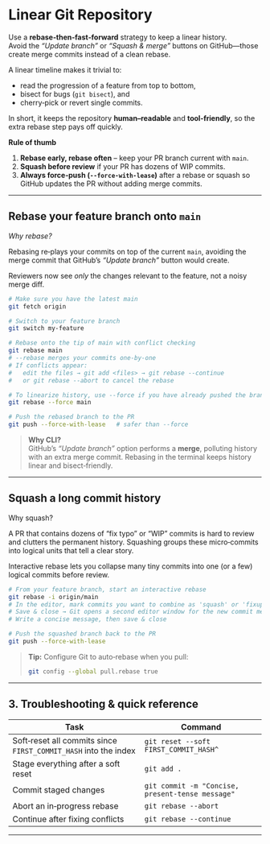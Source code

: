 # Linear Git Repository

Use a **rebase‑then‑fast‑forward** strategy to keep a linear history.  
Avoid the *“Update branch”* or *“Squash & merge”* buttons on GitHub—those create merge commits instead of a clean rebase.

A linear timeline makes it trivial to:

- read the progression of a feature from top to bottom,
- bisect for bugs (`git bisect`), and
- cherry‑pick or revert single commits.

In short, it keeps the repository **human–readable** and
**tool‑friendly**, so the extra rebase step pays off quickly.

**Rule of thumb**

1. **Rebase early, rebase often** – keep your PR branch current with `main`.
2. **Squash before review** if your PR has dozens of WIP commits.
3. **Always force‑push (`--force-with-lease`)** after a rebase or squash so GitHub updates the PR without adding merge commits.

---

## Rebase your feature branch onto `main`

_Why rebase?_  

Rebasing re‑plays your commits on top of the current
`main`, avoiding the merge commit that GitHub’s
*“Update branch”* button would create.  

Reviewers now see *only* the changes relevant to the feature, not a
noisy merge diff.

```bash
# Make sure you have the latest main
git fetch origin

# Switch to your feature branch
git switch my‑feature

# Rebase onto the tip of main with conflict checking
git rebase main
# ‑‐rebase merges your commits one‑by‑one
# If conflicts appear:
#   edit the files → git add <files> → git rebase --continue
#   or git rebase --abort to cancel the rebase

# To linearize history, use --force if you have already pushed the branch to GitHub
git rebase --force main

# Push the rebased branch to the PR
git push --force-with-lease   # safer than --force
```

> **Why CLI?**  
> GitHub’s *“Update branch”* option performs a **merge**, polluting history with an extra merge commit. Rebasing in the terminal keeps history linear and bisect‑friendly.

---

## Squash a long commit history

Why squash?  

A PR that contains dozens of “fix typo” or “WIP” commits is hard to
review and clutters the permanent history.  Squashing groups these
micro‑commits into logical units that tell a clear story.

Interactive rebase lets you collapse many tiny commits into one (or a few) logical commits before review.

```bash
# From your feature branch, start an interactive rebase
git rebase -i origin/main
# In the editor, mark commits you want to combine as 'squash' or 'fixup'
# Save & close → Git opens a second editor window for the new commit message
# Write a concise message, then save & close

# Push the squashed branch back to the PR
git push --force-with-lease
```
> **Tip:** Configure Git to auto‑rebase when you pull:
> ```bash
> git config --global pull.rebase true
> ```

---

## 3. Troubleshooting & quick reference

| Task | Command |
|------|---------|
| Soft‑reset all commits since `FIRST_COMMIT_HASH` into the index | `git reset --soft FIRST_COMMIT_HASH^` |
| Stage everything after a soft reset | `git add .` |
| Commit staged changes | `git commit -m "Concise, present‑tense message"` |
| Abort an in‑progress rebase | `git rebase --abort` |
| Continue after fixing conflicts | `git rebase --continue` |

---

